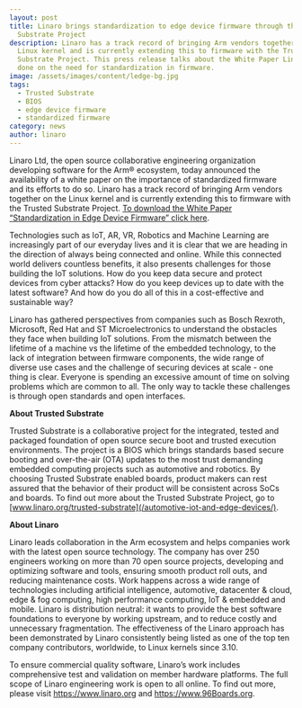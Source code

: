 ```yaml
---
layout: post
title: Linaro brings standardization to edge device firmware through the Trusted
  Substrate Project
description: Linaro has a track record of bringing Arm vendors together on the
  Linux kernel and is currently extending this to firmware with the Trusted
  Substrate Project. This press release talks about the White Paper Linaro has
  done on the need for standardization in firmware.
image: /assets/images/content/ledge-bg.jpg
tags:
  - Trusted Substrate
  - BIOS
  - edge device firmware
  - standardized firmware
category: news
author: linaro
---
```


Linaro Ltd, the open source collaborative engineering organization developing software for the Arm® ecosystem, today announced the availability of a white paper on the importance of standardized firmware and its efforts to do so. Linaro has a track record of bringing Arm vendors together on the Linux kernel and is currently extending this to firmware with the Trusted Substrate Project. [To download the White Paper “Standardization in Edge Device Firmware” click here](https://static.linaro.org/assets/TrustedSubstrateWhitePaper_v2.pdf).

Technologies such as IoT, AR, VR, Robotics and Machine Learning are increasingly part of our everyday lives and it is clear that we are heading in the direction of always being connected and online. While this connected world delivers countless benefits, it also presents challenges for those building the IoT solutions. How do you keep data secure and protect devices from cyber attacks? How do you keep devices up to date with the latest software? And how do you do all of this in a cost-effective and sustainable way?

Linaro has gathered perspectives from companies such as Bosch Rexroth, Microsoft, Red Hat and ST Microelectronics to understand the obstacles they face when building IoT solutions. From the mismatch between the lifetime of a machine vs the lifetime of the embedded technology, to the lack of integration between firmware components, the wide range of diverse use cases and the challenge of securing devices at scale - one thing is clear. Everyone is spending an excessive amount of time on solving problems which are common to all. The only way to tackle these challenges is through open standards and open interfaces.

**About Trusted Substrate**

Trusted Substrate is a collaborative project for the integrated, tested and packaged foundation of open source secure boot and trusted execution environments. The project is a BIOS which brings standards based secure booting and over-the-air (OTA) updates to the most trust demanding embedded computing projects such as automotive and robotics. By choosing Trusted Substrate enabled boards, product makers can rest assured that the behavior of their product will be consistent across SoCs and boards. To find out more about the Trusted Substrate Project, go to [www.linaro.org/trusted-substrate](/automotive-iot-and-edge-devices/).

**About Linaro**

Linaro leads collaboration in the Arm ecosystem and helps companies work with the latest open source technology. The company has over 250 engineers working on more than 70 open source projects, developing and optimizing software and tools, ensuring smooth product roll outs, and reducing maintenance costs. Work happens across a wide range of technologies including artificial intelligence, automotive, datacenter & cloud, edge & fog computing, high performance computing, IoT & embedded and mobile. Linaro is distribution neutral: it wants to provide the best software foundations to everyone by working upstream, and to reduce costly and unnecessary fragmentation. The effectiveness of the Linaro approach has been demonstrated by Linaro consistently being listed as one of the top ten company contributors, worldwide, to Linux kernels since 3.10.

To ensure commercial quality software, Linaro’s work includes comprehensive test and validation on member hardware platforms. The full scope of Linaro engineering work is open to all online. To find out more, please visit <https://www.linaro.org> and <https://www.96Boards.org>.

